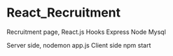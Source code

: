 # React_Recruitment
Recruitment page, React.js Hooks Express Node Mysql 

Server side, nodemon app.js 
Client side npm start   
